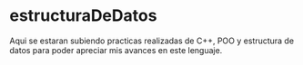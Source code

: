 # estructuraDeDatos
Aqui se estaran subiendo practicas realizadas de C++, POO y estructura de datos para poder apreciar mis avances en este lenguaje.
